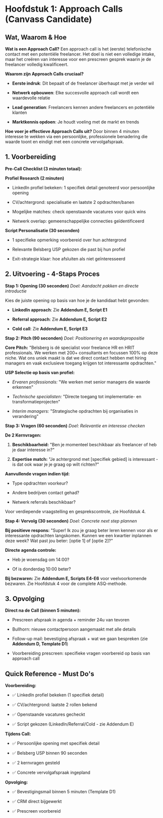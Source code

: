 # **Hoofdstuk 1: Approach Calls (Canvass Candidate)**

## **Wat, Waarom & Hoe**

**Wat is een Approach Call?** Een approach call is het (eerste)
telefonische contact met een potentiële freelancer. Het doel is niet een
volledige intake, maar het creëren van interesse voor een prescreen
gesprek waarin je de freelancer volledig kwalificeert.

**Waarom zijn Approach Calls cruciaal?**

- **Eerste indruk**: Dit bepaalt of de freelancer überhaupt met je
  verder wil

- **Netwerk opbouwen**: Elke succesvolle approach call wordt een
  waardevolle relatie

- **Lead generation**: Freelancers kennen andere freelancers en
  potentiële klanten

- **Marktkennis opdoen**: Je houdt voeling met de markt en trends

**Hoe voer je effectieve Approach Calls uit?** Door binnen 4 minuten
interesse te wekken via een persoonlijke, professionele benadering die
waarde toont en eindigt met een concrete vervolgafspraak.

## **1. Voorbereiding**

**Pre-Call Checklist (3 minuten totaal):**

**Profiel Research (2 minuten)**

- LinkedIn profiel bekeken: 1 specifiek detail genoteerd voor
  persoonlijke opening

- CV/achtergrond: specialisatie en laatste 2 opdrachten/banen

- Mogelijke matches: check openstaande vacatures voor quick wins

- Netwerk overlap: gemeenschappelijke connecties geïdentificeerd

**Script Personalisatie (30 seconden)**

- 1 specifieke opmerking voorbereid over hun achtergrond

- Relevante Belsberg USP gekozen die past bij hun profiel

- Exit-strategie klaar: hoe afsluiten als niet geïnteresseerd

## **2. Uitvoering - 4-Staps Proces**

**Stap 1: Opening (30 seconden)** *Doel: Aandacht pakken en directe
introductie*

Kies de juiste opening op basis van hoe je de kandidaat hebt gevonden:

- **LinkedIn approach**: Zie **Addendum E, Script E1**

- **Referral approach**: Zie **Addendum E, Script E2**

- **Cold call**: Zie **Addendum E, Script E3**

**Stap 2: Pitch (90 seconden)** *Doel: Positionering en
waardepropositie*

**Core Pitch:** "Belsberg is dé specialist voor freelance HR en HRIT
professionals. We werken met 200+ consultants en focussen 100% op deze
niche. Wat ons uniek maakt is dat we direct contact hebben met hiring
managers en vaak exclusieve toegang krijgen tot interessante
opdrachten."

**USP Selectie op basis van profiel:**

- *Ervaren professionals:* "We werken met senior managers die waarde
  erkennen"

- *Technische specialisten:* "Directe toegang tot implementatie- en
  transformatieprojecten"

- *Interim managers:* "Strategische opdrachten bij organisaties in
  verandering"

**Stap 3: Vragen (60 seconden)** *Doel: Relevantie en interesse checken*

**De 2 Kernvragen:**

1.  **Beschikbaarheid:** "Ben je momenteel beschikbaar als freelancer of
    heb je daar interesse in?"

2.  **Expertise match:** "Je achtergrond met \[specifiek gebied\] is
    interessant - is dat ook waar je je graag op wilt richten?"

**Aanvullende vragen indien tijd:**

- Type opdrachten voorkeur?

- Andere bedrijven contact gehad?

- Netwerk referrals beschikbaar?

Voor verdiepende vraagstelling en gesprekscontrole, zie Hoofdstuk 4.

**Stap 4: Vervolg (30 seconden)** *Doel: Concrete next step plannen*

**Bij positieve respons:** "Super! Ik zou je graag beter leren kennen
voor als er interessante opdrachten langskomen. Kunnen we een kwartier
inplannen deze week? Wat past jou beter: \[optie 1\] of \[optie 2\]?"

**Directe agenda controle:**

- Heb je woensdag om 14:00?

- Of is donderdag 10:00 beter?

**Bij bezwaren:** Zie **Addendum E, Scripts E4-E6** voor veelvoorkomende
bezwaren. Zie Hoofdstuk 4 voor de complete ASQ-methode.

## **3. Opvolging**

**Direct na de Call (binnen 5 minuten):**

- Prescreen afspraak in agenda + reminder 24u van tevoren

- Bullhorn: nieuwe contactpersoon aangemaakt met alle details

- Follow-up mail: bevestiging afspraak + wat we gaan bespreken (zie
  **Addendum D, Template D1**)

- Voorbereiding prescreen: specifieke vragen voorbereid op basis van
  approach call

## **Quick Reference - Must Do's**

**Voorbereiding:**

- ✅ LinkedIn profiel bekeken (1 specifiek detail)

- ✅ CV/achtergrond: laatste 2 rollen bekend

- ✅ Openstaande vacatures gecheckt

- ✅ Script gekozen (LinkedIn/Referral/Cold - zie Addendum E)

**Tijdens Call:**

- ✅ Persoonlijke opening met specifiek detail

- ✅ Belsberg USP binnen 90 seconden

- ✅ 2 kernvragen gesteld

- ✅ Concrete vervolgafspraak ingepland

**Opvolging:**

- ✅ Bevestigingsmail binnen 5 minuten (Template D1)

- ✅ CRM direct bijgewerkt

- ✅ Prescreen voorbereid
